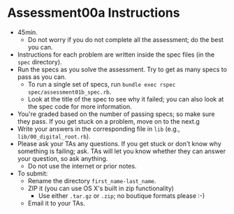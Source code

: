 # Assessment00a Instructions

* 45min.
    * Do not worry if you do not complete all the assessment; do the
      best you can.
* Instructions for each problem are written inside the spec files (in
  the `spec` directory).
* Run the specs as you solve the assessment. Try to get as many specs
  to pass as you can.
    * To run a single set of specs, run
      `bundle exec rspec spec/assessment01b_spec.rb`.
    * Look at the title of the spec to see why it failed; you can also
      look at the spec code for more information.
* You're graded based on the number of passing specs; so make sure
  they pass. If you get stuck on a problem, move on to the next.g
* Write your answers in the corresponding file in `lib` (e.g.,
  `lib/00_digital_root.rb`).
* Please ask your TAs any questions. If you get stuck or don't know
  why something is failing; ask. TAs will let you know whether they
  can answer your question, so ask anything.
    * Do not use the internet or prior notes.
* To submit:
    * Rename the directory `first_name-last_name`.
    * ZIP it (you can use OS X's built in zip functionality)
        * Use either `.tar.gz` or `.zip`; no boutique formats please
          :-)
    * Email it to your TAs.

